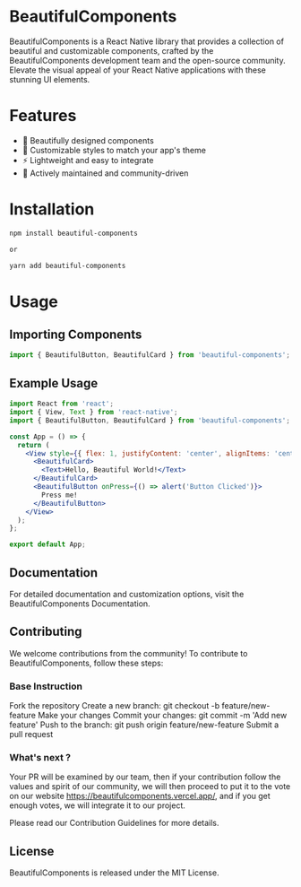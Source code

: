 # BeautifulComponents

BeautifulComponents is a React Native library that provides a collection of beautiful and customizable components, crafted by the BeautifulComponents development team and the open-source community. Elevate the visual appeal of your React Native applications with these stunning UI elements.

# Features

- 🌈 Beautifully designed components
- 🎨 Customizable styles to match your app's theme
- ⚡️ Lightweight and easy to integrate
- 🚀 Actively maintained and community-driven

# Installation

```bash
npm install beautiful-components

or

yarn add beautiful-components
```

#  Usage

## Importing Components

```jsx
import { BeautifulButton, BeautifulCard } from 'beautiful-components';
```

## Example Usage
```jsx
import React from 'react';
import { View, Text } from 'react-native';
import { BeautifulButton, BeautifulCard } from 'beautiful-components';

const App = () => {
  return (
    <View style={{ flex: 1, justifyContent: 'center', alignItems: 'center' }}>
      <BeautifulCard>
        <Text>Hello, Beautiful World!</Text>
      </BeautifulCard>
      <BeautifulButton onPress={() => alert('Button Clicked')}>
        Press me!
      </BeautifulButton>
    </View>
  );
};

export default App;

```

## Documentation

For detailed documentation and customization options, visit the BeautifulComponents Documentation.

## Contributing

We welcome contributions from the community! To contribute to BeautifulComponents, follow these steps:

### Base Instruction
Fork the repository
Create a new branch: git checkout -b feature/new-feature
Make your changes
Commit your changes: git commit -m 'Add new feature'
Push to the branch: git push origin feature/new-feature
Submit a pull request

### What's next ?
Your PR will be examined by our team, then if your contribution follow the values and spirit of our community, we will then proceed to put it to the vote on our website https://beautifulcomponents.vercel.app/, and if you get enough votes, we will integrate it to our project.

Please read our Contribution Guidelines for more details.

## License

BeautifulComponents is released under the MIT License.
